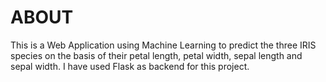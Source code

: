 # ABOUT

This is a Web Application using Machine Learning to predict the three IRIS species on the basis of their petal length, petal width, sepal length and sepal width. I have used Flask as backend for this project.
